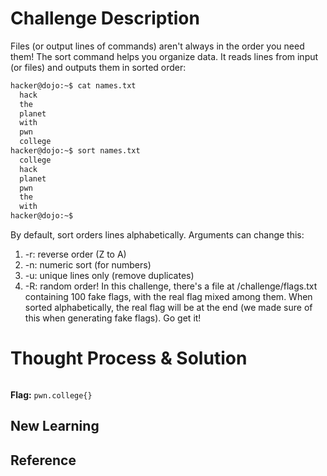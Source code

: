 # Challenge Description
Files (or output lines of commands) aren't always in the order you need them! The sort command helps you organize data. It reads lines from input (or files) and outputs them in sorted order:
```bash
hacker@dojo:~$ cat names.txt
  hack
  the
  planet
  with
  pwn
  college
hacker@dojo:~$ sort names.txt
  college
  hack
  planet
  pwn
  the
  with
hacker@dojo:~$
```
By default, sort orders lines alphabetically. Arguments can change this:

  1. -r: reverse order (Z to A)
  2. -n: numeric sort (for numbers)
  3. -u: unique lines only (remove duplicates)
  4. -R: random order!
In this challenge, there's a file at /challenge/flags.txt containing 100 fake flags, with the real flag mixed among them. When sorted alphabetically, the real flag will be at the end (we made sure of this when generating fake flags). Go get it!
# Thought Process & Solution

```bash

```
**Flag:** `pwn.college{}`
## New Learning
## Reference
